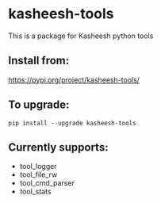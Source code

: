 # kasheesh-tools

This is a package for Kasheesh python tools
## Install from:
https://pypi.org/project/kasheesh-tools/

## To upgrade:
`pip install --upgrade kasheesh-tools`

## Currently supports:

* tool_logger
* tool_file_rw
* tool_cmd_parser
* tool_stats

